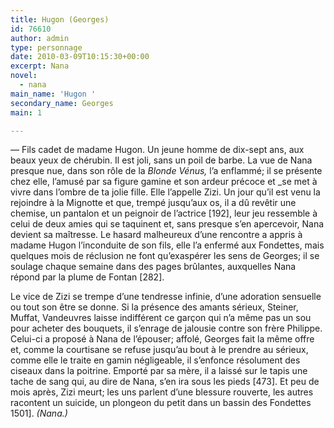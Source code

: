 ```yaml
---
title: Hugon (Georges)
id: 76610
author: admin
type: personnage
date: 2010-03-09T10:15:30+00:00
excerpt: Nana
novel:
  - nana
main_name: 'Hugon '
secondary_name: Georges
main: 1

---
```

— Fils cadet de madame Hugon. Un jeune homme de dix-sept ans, aux beaux yeux de chérubin. Il est joli, sans un poil de barbe. La vue de Nana presque nue, dans son rôle de la _Blonde Vénus,_ l&rsquo;a enflammé; il se présente chez elle, l&rsquo;amusé par sa figure gamine et son ardeur précoce et _se met à vivre dans l&rsquo;ombre de ta jolie fille. Elle l&rsquo;appelle Zizi. Un jour qu&rsquo;il est venu la rejoindre à la Mignotte et que, trempé jusqu&rsquo;aux os, il a dû revêtir une chemise, un pantalon et un peignoir de l&rsquo;actrice [192], leur jeu ressemble à celui de deux amies qui se taquinent et, sans presque s&rsquo;en apercevoir, Nana devient sa maîtresse. Le hasard malheureux d&rsquo;une rencontre a appris à madame Hugon l&rsquo;inconduite de son fils, elle l&rsquo;a enfermé aux Fondettes, mais quelques mois de réclusion ne font qu&rsquo;exaspérer les sens de Georges; il se soulage chaque semaine dans des pages brûlantes, auxquelles Nana répond par la plume de Fontan [282].

Le vice de Zizi se trempe d&rsquo;une tendresse infinie, d&rsquo;une adoration sensuelle ou tout son être se donne. Si la présence des amants sérieux, Steiner, Muffat, Vandeuvres laisse indifférent ce garçon qui n&rsquo;a même pas un sou pour acheter des bouquets, il s&rsquo;enrage de jalousie contre son frère Philippe. Celui-ci a proposé à Nana de l&rsquo;épouser; affolé, Georges fait la même offre et, comme la courtisane se refuse jusqu&rsquo;au bout à le prendre au sérieux, comme elle le traite en gamin négligeable, il s&rsquo;enfonce résolument des ciseaux dans la poitrine. Emporté par sa mère, il a laissé sur le tapis une tache de sang qui, au dire de Nana, s&rsquo;en ira sous les pieds [473]. Et peu de mois après, Zizi meurt; les uns parlent d&rsquo;une blessure rouverte, les autres racontent un suicide, un plongeon du petit dans un bassin des Fondettes 1501]. _(Nana.)_